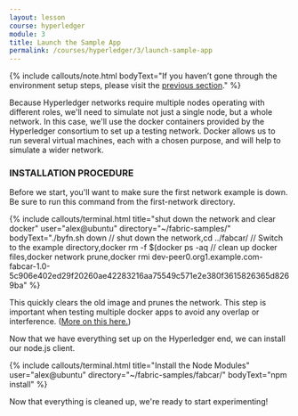 ```yaml
---
layout: lesson
course: hyperledger
module: 3
title: Launch the Sample App
permalink: /courses/hyperledger/3/launch-sample-app
---
```


{% include callouts/note.html
    bodyText="If you haven’t gone through the environment setup steps, please visit the <a href='https://staging.weteachblockchain.org/courses/hyperledger/2/setting-up-your-developer-environment/'>previous section</a>."
%}

Because Hyperledger networks require multiple nodes operating with different roles, we'll need to simulate not just a single node, but a whole network. In this case, we'll use the docker containers provided by the Hyperledger consortium to set up a testing network. Docker allows us to run several virtual machines, each with a chosen purpose, and will help to simulate a wider network.

<h3><b>INSTALLATION PROCEDURE</b></h3>


Before we start, you'll want to make sure the first network example is down. Be sure to run this command from the first-network directory.

{% include callouts/terminal.html
    title="shut down the network and clear docker"
    user="alex@ubuntu"
    directory="~/fabric-samples/"
    bodyText="./byfn.sh down // shut down the network,cd ../fabcar/ // Switch to the example directory,docker rm -f $(docker ps -aq // clean up docker files,docker network prune,docker rmi dev-peer0.org1.example.com-fabcar-1.0-5c906e402ed29f20260ae42283216aa75549c571e2e380f3615826365d8269ba"
%}   

This quickly clears the old image and prunes the network. This step is important when testing multiple docker apps to avoid any overlap or interference. (<a href="https://docs.docker.com/engine/reference/commandline/rmi/">More on this here.</a>)

Now that we have everything set up on the Hyperledger end, we can install our node.js client. 

{% include callouts/terminal.html
    title="Install the Node Modules"
    user="alex@ubuntu"
    directory="~/fabric-samples/fabcar/"
    bodyText="npm install"
%}     

Now that everything is cleaned up, we're ready to start experimenting!
